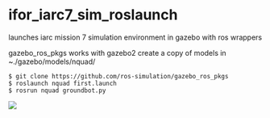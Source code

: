 # ifor_iarc7_sim_roslaunch
launches iarc mission 7 simulation environment in gazebo with ros wrappers


gazebo_ros_pkgs works with gazebo2
create a copy of models in ~./gazebo/models/nquad/

```
$ git clone https://github.com/ros-simulation/gazebo_ros_pkgs
$ roslaunch nquad first.launch
$ rosrun nquad groundbot.py
```

![](https://media.giphy.com/media/oornIZWK3v65W/giphy.gif)
